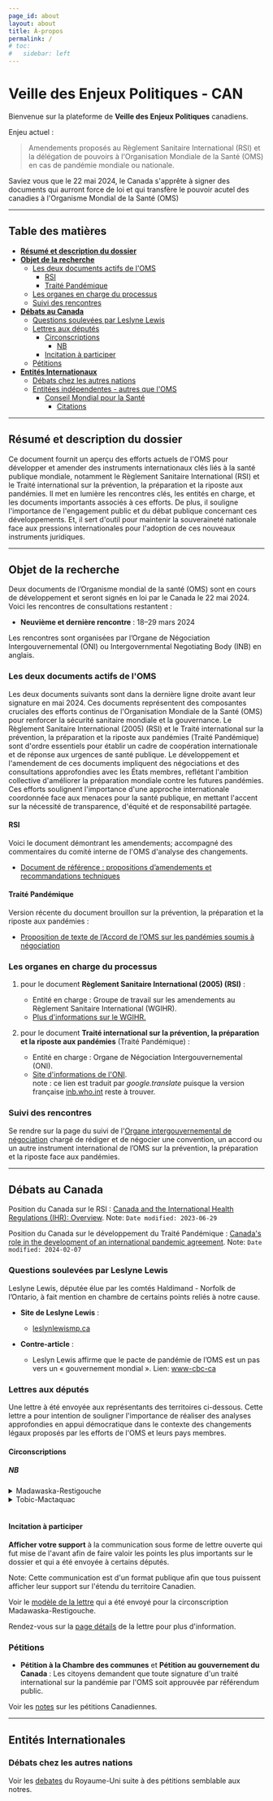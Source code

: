 ```yaml
---
page_id: about
layout: about
title: À-propos
permalink: /
# toc:
#   sidebar: left
---
```


# Veille des Enjeux Politiques - CAN

Bienvenue sur la plateforme de **Veille des Enjeux Politiques** canadiens.

Enjeu actuel :
> Amendements proposés au Règlement Sanitaire International (RSI) et la délégation de pouvoirs à l'Organisation Mondiale de la Santé (OMS) en cas de pandémie mondiale ou nationale.

Saviez vous que le 22 mai 2024, le Canada s'apprête à signer des documents qui aurront force de loi et qui transfère le pouvoir acutel des canadies à l'Organisme Mondial de la Santé (OMS)


---
## Table des matières
<!-- #region -->

- **[Résumé et description du dossier](#résumé-et-description-du-dossier)**
- **[Objet de la recherche](#objet-de-la-recherche)**
  - [Les deux documents actifs de l'OMS](#les-deux-documents-actifs-de-loms)
    - [RSI](#rsi)
    - [Traité Pandémique](#traité-pandémique)
  - [Les organes en charge du processus](#les-organes-en-charge-du-processus)
  - [Suivi des rencontres](#suivi-des-rencontres)
- **[Débats au Canada](#débats-au-canada)**
  - [Questions soulevées par Leslyne Lewis](#questions-soulevées-par-leslyne-lewis)
  - [Lettres aux députés](#lettres-aux-députés)
    - [Circonscriptions](#circonscriptions)
      - [NB](#nb)
    - [Incitation à participer](#incitation-à-participer)
  - [Pétitions](#pétitions)
- **[Entités Internationaux](#entités-internationaux)**
  - [Débats chez les autres nations](#débats-chez-les-autres-nations)
  - [Entitées indépendentes - autres que l'OMS](#entitées-indépendentes---autres-que-loms)
    - [Conseil Mondial pour la Santé](#conseil-mondial-pour-la-santé)
      - [Citations](#citations)
<!-- #endregion -->

---
## Résumé et description du dossier

Ce document fournit un aperçu des efforts actuels de l'OMS pour développer et amender des instruments internationaux clés liés à la santé publique mondiale, notamment le Règlement Sanitaire International (RSI) et le Traité international sur la prévention, la préparation et la riposte aux pandémies. Il met en lumière les rencontres clés, les entités en charge, et les documents importants associés à ces efforts. De plus, il souligne l'importance de l'engagement public et du débat publique concernant ces développements. Et, il sert d'outil pour maintenir la souveraineté nationale face aux pressions internationales pour l'adoption de ces nouveaux instruments juridiques.

<!-- reformuler
Nous souhaitons par cet effort collectif, informer sur les préoccupations concernant l'influence des contributions financières que peu avoir les décisions de l'OMS
-->


---
## Objet de la recherche

Deux documents de l’Organisme mondial de la santé (OMS) sont en cours de développement et seront signés en loi par le Canada le 22 mai 2024. Voici les rencontres de consultations restantent :

- **Neuvième et dernière rencontre** : 18–29 mars 2024

Les rencontres sont organisées par l’Organe de Négociation Intergouvernemental (ONI) ou Intergovernmental Negotiating Body (INB) en anglais.


### Les deux documents actifs de l'OMS

Les deux documents suivants sont dans la dernière ligne droite avant leur signature en mai 2024. Ces documents représentent des composantes cruciales des efforts continus de l'Organisation Mondiale de la Santé (OMS) pour renforcer la sécurité sanitaire mondiale et la gouvernance. Le Règlement Sanitaire International (2005) (RSI) et le Traité international sur la prévention, la préparation et la riposte aux pandémies (Traité Pandémique) sont d'ordre essentiels pour établir un cadre de coopération internationale et de réponse aux urgences de santé publique. Le développement et l'amendement de ces documents impliquent des négociations et des consultations approfondies avec les États membres, reflétant l'ambition collective d'améliorer la préparation mondiale contre les futures pandémies. Ces efforts soulignent l'importance d'une approche internationale coordonnée face aux menaces pour la santé publique, en mettant l'accent sur la nécessité de transparence, d'équité et de responsabilité partagée.

#### RSI

Voici le document démontrant les amendements; accompagné des commentaires du comité interne de l'OMS d'analyse des changements.

- [Document de référence : propositions d’amendements et recommandations techniques](https://apps.who.int/gb/wgihr/pdf_files/wgihr2/A_WGIHR2_Reference_document-fr.pdf)

#### Traité Pandémique

Version récente du document brouillon sur la prévention, la préparation et la riposte aux pandémies :
  - [Proposition de texte de l’Accord de l’OMS sur les pandémies soumis à négociation](https://apps.who.int/gb/inb/pdf_files/inb7/A_INB7_3-fr.pdf)


### Les organes en charge du processus

1. pour le document **Règlement Sanitaire International (2005) (RSI)** :
   - Entité en charge : Groupe de travail sur les amendements au Règlement Sanitaire International (WGIHR).
   - [Plus d'informations sur le WGIHR.](https://apps.who.int/gb/wgihr/)

2. pour le document **Traité international sur la prévention, la préparation et la riposte aux pandémies** (Traité Pandémique) :
   - Entité en charge : Organe de Négociation Intergouvernemental (ONI).
   - [Site d'informations de l'ONI](https://inb-who-int.translate.goog/?_x_tr_sl=auto&_x_tr_tl=fr&_x_tr_hl=fr&_x_tr_pto=wapp). <br>note : ce lien est traduit par *google.translate* puisque la version française [inb.who.int](https://inb.who.int/) reste à trouver.


### Suivi des rencontres

Se rendre sur la page du suivi de l'[Organe intergouvernemental de négociation](https://apps.who.int/gb/inb/f/index.html) chargé de rédiger et de négocier une convention, un accord ou un autre instrument international de l’OMS sur la prévention, la préparation et la riposte face aux pandémies.


---
## Débats au Canada

Position du Canada sur le RSI : [Canada and the International Health Regulations (IHR): Overview](https://www.canada.ca/en/public-health/services/emergency-preparedness-response/international-health-regulations.html). Note: `Date modified: 2023-06-29`

Position du Canada sur le développement du Traité Pandémique : [Canada's role in the development of an international pandemic agreement](https://www.canada.ca/en/public-health/services/emergency-preparedness-response/canada-role-international-pandemic-instrument.html). Note: `Date modified: 2024-02-07`

### Questions soulevées par Leslyne Lewis

Leslyne Lewis, députée élue par les comtés Haldimand - Norfolk de l’Ontario, à fait mention en chambre de certains points reliés à notre cause.

- **Site de Leslyne Lewis** :
  - [leslynlewismp.ca](https://leslynlewismp-ca.translate.goog/2024/01/17/the-who-pandemic-treaty/?_x_tr_sl=auto&_x_tr_tl=fr&_x_tr_hl=fr&_x_tr_pto=wapp)

- **Contre-article** :
  - Leslyn Lewis affirme que le pacte de pandémie de l’OMS est un pas vers un « gouvernement mondial ». Lien: [www-cbc-ca](https://www-cbc-ca.translate.goog/news/politics/leslyn-lewis-who-world-health-organization-pandemic-1.6460159?_x_tr_sl=auto&_x_tr_tl=fr&_x_tr_hl=fr&_x_tr_pto=wapp)


### Lettres aux députés

<!-- @todo OK update lang en -->
Une lettre à été envoyée aux représentants des territoires ci-dessous. Cette lettre a pour intention de souligner l'importance de réaliser des analyses approfondies en appui démocratique dans le contexte des changements légaux proposés par les efforts de l'OMS et leurs pays membres.

#### Circonscriptions

##### NB

<details><summary>Madawaska-Restigouche</summary>

<!-- #region -->
<br>
<!-- <p>Voir le <a href="/letters/v1.0.3/madawaska-restigouche/">modèle de la lettre</a> qui a été envoyé pour la circonscription Madawaska-Restigouche.</p> -->
<ul>
  <li>❌ Retour du député.</li>
  <li>[?] Affirmation de position claire.</li>
    <ul>[?] Favorable à la cause.
    </ul>
</ul>
</details>

<!-- #endregion -->

<details><summary>Tobic-Mactaquac</summary>

<!-- #region -->
<br>
<!-- <p>Voir le <a href="/letters/v1.0.3/tobic-mactaquac/">modèle de la lettre</a> qui a été envoyé pour la circonscription Tobic-Mactaquac.</p> -->
<ul>
  <li>✅ Retour du député.</li>
  <li>✅ Affirmation de position claire.</li>
    <ul>✅ Favorable à la cause.
    </ul>
</ul>
</details>

<!-- #endregion -->

<br>

#### Incitation à participer

**Afficher votre support** à la communication sous forme de lettre ouverte qui fut mise de l'avant afin de faire valoir les points les plus importants sur le dossier et qui a été envoyée à certains députés.

Note: Cette communication est d'un format publique afin que tous puissent afficher leur support sur l'étendu du territoire Canadien.

Voir le [modèle de la lettre](/letters/v1.0.3/madawaska-restigouche/) qui a été envoyé pour la circonscription Madawaska-Restigouche.

Rendez-vous sur la [page détails](/letters/) de la lettre pour plus d'information.

<!-- @todo
À faire: Voici les données pour le support public en date du : <date-today>. Afficher une version simplifiée des supports sur GitHub, ensuite générer automatiquement des emails et des hashtags...
-->

<!-- @datapoints -date -tokens -hash-tags
[todo] Voici les données pour le supports publique en date du : <date-today>
TODO: afficher version small des supports github, ensuite auto-généré des emails, and hash-tags...
-->

### Pétitions

- **Pétition à la Chambre des communes** et **Pétition au gouvernement du Canada** :
  Les citoyens demandent que toute signature d'un traité international sur la pandémie par l'OMS soit approuvée par référendum public.

Voir les [notes](/petitions/can/) sur les pétitions Canadiennes.


---
## Entités Internationales

### Débats chez les autres nations

Voir les [debates](/petitions/uk) du Royaume-Uni suite à des pétitions semblable aux notres.

<!-- #region -->
<!-- <style>
details {
    border: 1px solid #aaa;
    border-radius: 4px;
    padding: .5em .5em 0;
}

summary {
    font-weight: bold;
    margin: -.5em -.5em 0;
    padding: .5em;
}

summary:hover {
    background-color: #f0f0f0;
}

details[open] {
    padding: .5em;
}
</style> -->
<!-- #endregion -->
